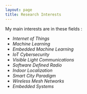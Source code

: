 ```yaml
---
layout: page
title: Research Interests
---
```


My main interests are in these fields :

* *Internet of Things*
* *Machine Learning*
* *Embedded Machine Learning*
* *IoT Cybersecurity*
* *Visible Light Communications*
* *Software Defined Radio*
* *Indoor Localization*
* *Smart City Paradigm*
* *Wireless Mesh Networks*
* *Embedded Systems*
